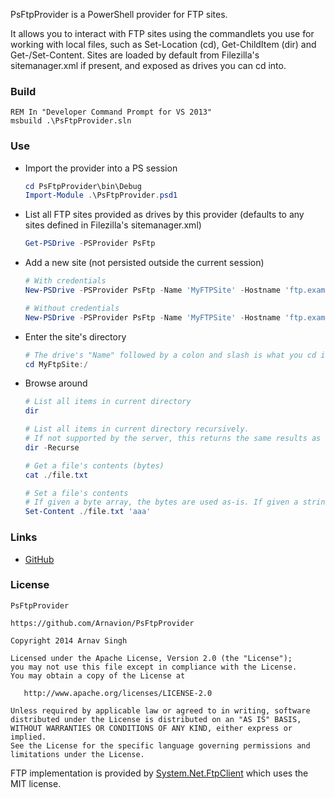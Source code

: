 PsFtpProvider is a PowerShell provider for FTP sites.

It allows you to interact with FTP sites using the commandlets you use for working with local files, such as Set-Location (cd), Get-ChildItem (dir) and Get-/Set-Content. Sites are loaded by default from Filezilla's sitemanager.xml if present, and exposed as drives you can cd into.


### Build

```batchfile
REM In "Developer Command Prompt for VS 2013"
msbuild .\PsFtpProvider.sln
```


### Use

* Import the provider into a PS session

	```powershell
	cd PsFtpProvider\bin\Debug
	Import-Module .\PsFtpProvider.psd1
	```

* List all FTP sites provided as drives by this provider (defaults to any sites defined in Filezilla's sitemanager.xml)

	```powershell
	Get-PSDrive -PSProvider PsFtp
	```

* Add a new site (not persisted outside the current session)

	```powershell
	# With credentials
	New-PSDrive -PSProvider PsFtp -Name 'MyFTPSite' -Hostname 'ftp.example.com' -Port 21 -Root / -Credential $(Get-Credential)

	# Without credentials
	New-PSDrive -PSProvider PsFtp -Name 'MyFTPSite' -Hostname 'ftp.example.com' -Port 21 -Root /
	```

* Enter the site's directory

	```powershell
	# The drive's "Name" followed by a colon and slash is what you cd into, just like you would cd into C:\
	cd MyFtpSite:/
	```

* Browse around

	```powershell
	# List all items in current directory
	dir

	# List all items in current directory recursively.
	# If not supported by the server, this returns the same results as without the -Recurse switch
	dir -Recurse

	# Get a file's contents (bytes)
	cat ./file.txt

	# Set a file's contents
	# If given a byte array, the bytes are used as-is. If given a string, the string is saved as UTF-8.
	Set-Content ./file.txt 'aaa'
	```


### Links

* [GitHub](https://github.com/Arnavion/PsFtpProvider)


### License

```
PsFtpProvider

https://github.com/Arnavion/PsFtpProvider

Copyright 2014 Arnav Singh

Licensed under the Apache License, Version 2.0 (the "License");
you may not use this file except in compliance with the License.
You may obtain a copy of the License at

   http://www.apache.org/licenses/LICENSE-2.0

Unless required by applicable law or agreed to in writing, software
distributed under the License is distributed on an "AS IS" BASIS,
WITHOUT WARRANTIES OR CONDITIONS OF ANY KIND, either express or implied.
See the License for the specific language governing permissions and
limitations under the License.
```

FTP implementation is provided by [System.Net.FtpClient](https://netftp.codeplex.com/) which uses the MIT license.
